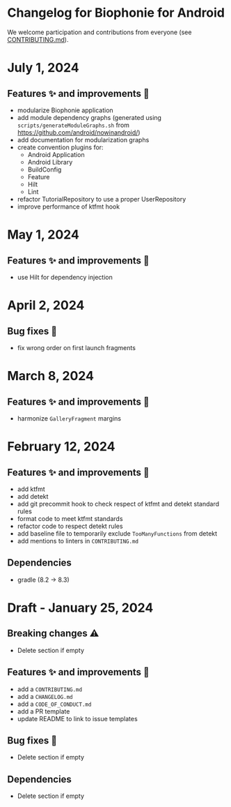 # Changelog for Biophonie for Android

We welcome participation and contributions from everyone (see [CONTRIBUTING.md](https://github.com/DesignandHuman/biophonie/blob/master/CONTRIBUTING.md)).

# July 1, 2024

## Features ✨ and improvements 🏁
* modularize Biophonie application
* add module dependency graphs (generated using `scripts/generateModuleGraphs.sh` from https://github.com/android/nowinandroid/)
* add documentation for modularization graphs
* create convention plugins for:
  * Android Application
  * Android Library
  * BuildConfig
  * Feature
  * Hilt
  * Lint
* refactor TutorialRepository to use a proper UserRepository
* improve performance of ktfmt hook

# May 1, 2024

## Features ✨ and improvements 🏁
* use Hilt for dependency injection

# April 2, 2024

## Bug fixes 🐞
* fix wrong order on first launch fragments

# March 8, 2024

## Features ✨ and improvements 🏁
* harmonize `GalleryFragment` margins

# February 12, 2024

## Features ✨ and improvements 🏁
* add ktfmt
* add detekt
* add git precommit hook to check respect of ktfmt and detekt standard rules
* format code to meet ktfmt standards
* refactor code to respect detekt rules
* add baseline file to temporarily exclude `TooManyFunctions` from detekt
* add mentions to linters in `CONTRIBUTING.md`

## Dependencies
* gradle (8.2 -> 8.3)

# Draft - January 25, 2024
## Breaking changes ⚠️
* Delete section if empty

## Features ✨ and improvements 🏁
* add a `CONTRIBUTING.md`
* add a `CHANGELOG.md`
* add a `CODE_OF_CONDUCT.md`
* add a PR template
* update README to link to issue templates

## Bug fixes 🐞
* Delete section if empty

## Dependencies
* Delete section if empty
